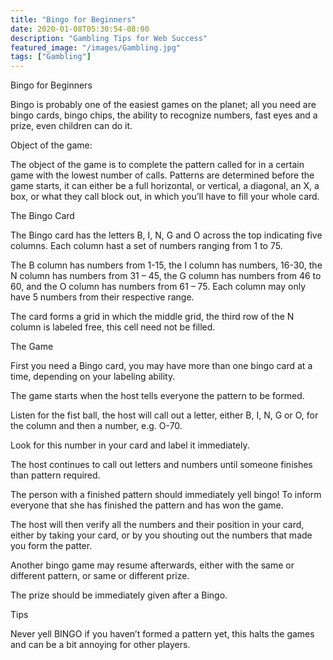 ```yaml
---
title: "Bingo for Beginners"
date: 2020-01-08T05:30:54-08:00
description: "Gambling Tips for Web Success"
featured_image: "/images/Gambling.jpg"
tags: ["Gambling"]
---
```


Bingo for Beginners

Bingo is probably one of the easiest games on the planet; all you need are bingo cards, bingo chips, the ability to recognize numbers, fast eyes and a prize, even children can do it.  

Object of the game:

The object of the game is to complete the pattern called for in a certain game with the lowest number of calls. Patterns are determined before the game starts, it can either be a full horizontal, or vertical, a diagonal, an X, a box, or what they call block out, in which you’ll have to fill your whole card. 

The Bingo Card

The Bingo card has the letters B, I, N, G and O across the top indicating five columns. Each column hast a set of numbers ranging from 1 to 75. 

The B column has numbers from 1-15, the I column has numbers, 16-30, the N column has numbers from 31 – 45, the G column has numbers from 46 to 60, and the O column has numbers from 61 – 75. Each column may only have 5 numbers from their respective range. 

The card forms a grid in which the middle grid, the third row of the N column is labeled free, this cell need not be filled.

The Game

First you need a Bingo card, you may have more than one bingo card at a time, depending on your labeling ability.

The game starts when the host tells everyone the pattern to be formed.

Listen for the fist ball, the host will call out a letter, either B, I, N, G or O, for the column and then a number, e.g. O-70.

Look for this number in your card and label it immediately.

The host continues to call out letters and numbers until someone finishes than pattern required.

The person with a finished pattern should immediately yell bingo! To inform everyone that she has finished the pattern and has won the game.

The host will then verify all the numbers and their position in your card, either by taking your card, or by you shouting out the numbers that made you form the patter.

Another bingo game may resume afterwards, either with the same or different pattern, or same or different prize. 

The prize should be immediately given after a Bingo.

Tips

Never yell BINGO if you haven’t formed a pattern yet, this halts the games and can be a bit annoying for other players.

